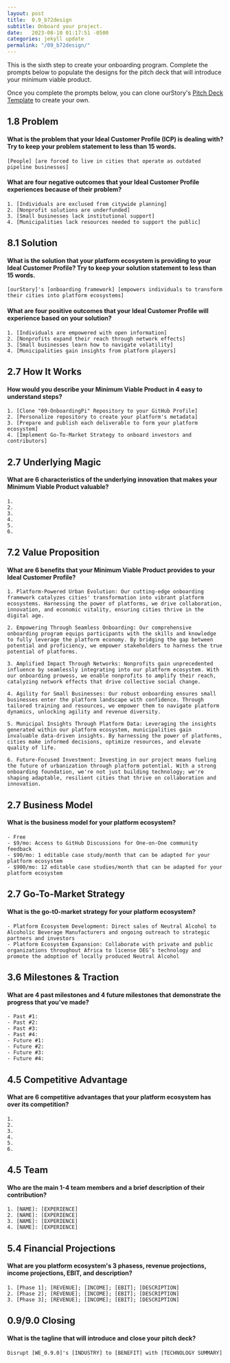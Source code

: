 ```yaml
---
layout: post
title:  0.9_b72design
subtitle: Onboard your project.
date:   2023-08-10 01:17:51 -0500
categories: jekyll update
permalink: "/09_b72design/"
---
```


This is the sixth step to create your onboarding program. Complete the prompts below to populate the designs for the pitch deck that will introduce your minimum viable product.

Once you complete the prompts below, you can clone ourStory's [Pitch Deck Template](https://www.figma.com/community/file/1262265837345852704) to create your own.

## 1.8 Problem

#### What is the problem that your Ideal Customer Profile (ICP) is dealing with? Try to keep your problem statement to less than 15 words.
```
[People] [are forced to live in cities that operate as outdated pipeline businesses] 
```

#### What are four negative outcomes that your Ideal Customer Profile experiences because of their problem?
```
1. [Individuals are exclused from citywide planning]
2. [Nonprofit solutions are underfunded]
3. [Small businesses lack institutional support]
4. [Municipalities lack resources needed to support the public]
```

## 8.1 Solution

#### What is the solution that your platform ecosystem is providing to your Ideal Customer Profile? Try to keep your solution statement to less than 15 words.
```
[ourStory]'s [onboarding framework] [empowers individuals to transform their cities into platform ecosystems]
```

#### What are four positive outcomes that your Ideal Customer Profile will experience based on your solution?
```
1. [Individuals are empowered with open information]
2. [Nonprofits expand their reach through network effects]
3. [Small businesses learn how to navigate volatility]
4. [Municipalities gain insights from platform players]
```

## 2.7 How It Works

#### How would you describe your Minimum Viable Product in 4 easy to understand steps?
```
1. [Clone "09-OnboardingPi" Repository to your GitHub Profile]
2. [Personalize repository to create your platform's metadata]
3. [Prepare and publish each deliverable to form your platform ecosystem]
4. [Implement Go-To-Market Strategy to onboard investors and contributors]
```

## 2.7 Underlying Magic

#### What are 6 characteristics of the underlying innovation that makes your Minimum Viable Product valuable?
```
1.
2.
3.
4.
5.
6. 
```

## 7.2 Value Proposition

#### What are 6 benefits that your Minimum Viable Product provides to your Ideal Customer Profile?
```
1. Platform-Powered Urban Evolution: Our cutting-edge onboarding framework catalyzes cities' transformation into vibrant platform ecosystems. Harnessing the power of platforms, we drive collaboration, innovation, and economic vitality, ensuring cities thrive in the digital age.

2. Empowering Through Seamless Onboarding: Our comprehensive onboarding program equips participants with the skills and knowledge to fully leverage the platform economy. By bridging the gap between potential and proficiency, we empower stakeholders to harness the true potential of platforms.

3. Amplified Impact Through Networks: Nonprofits gain unprecedented influence by seamlessly integrating into our platform ecosystem. With our onboarding prowess, we enable nonprofits to amplify their reach, catalyzing network effects that drive collective social change.

4. Agility for Small Businesses: Our robust onboarding ensures small businesses enter the platform landscape with confidence. Through tailored training and resources, we empower them to navigate platform dynamics, unlocking agility and revenue diversity.

5. Municipal Insights Through Platform Data: Leveraging the insights generated within our platform ecosystem, municipalities gain invaluable data-driven insights. By harnessing the power of platforms, cities make informed decisions, optimize resources, and elevate quality of life.

6. Future-Focused Investment: Investing in our project means fueling the future of urbanization through platform potential. With a strong onboarding foundation, we're not just building technology; we're shaping adaptable, resilient cities that thrive on collaboration and innovation.
```

## 2.7 Business Model

#### What is the business model for your platform ecosystem?
```
- Free
- $9/mo: Access to GitHub Discussions for One-on-One community feedback
- $90/mo: 1 editable case study/month that can be adapted for your platform ecosystem
- $900/mo: 12 editable case studies/month that can be adapted for your platform ecosystem
```

## 2.7 Go-To-Market Strategy

#### What is the go-t0-market strategy for your platform ecosystem?
```
- Platform Ecosystem Development: Direct sales of Neutral Alcohol to Alcoholic Beverage Manufacturers and ongoing outreach to strategic partners and investors
- Platform Ecosystem Expansion: Collaborate with private and public organizations throughout Africa to license DEG’s technology and promote the adoption of locally produced Neutral Alcohol
```

## 3.6 Milestones & Traction

#### What are 4 past milestones and 4 future milestones that demonstrate the progress that you've made?
```
- Past #1: 
- Past #2: 
- Past #3: 
- Past #4: 
- Future #1: 
- Future #2: 
- Future #3: 
- Future #4: 
```

## 4.5 Competitive Advantage

#### What are 6 competitive advantages that your platform ecosystem has over its competition?
```
1.
2.
3.
4.
5.
6. 
```

## 4.5 Team

#### Who are the main 1-4 team members and a brief description of their contribution?
```
1. [NAME]: [EXPERIENCE]
2. [NAME]: [EXPERIENCE]
3. [NAME]: [EXPERIENCE]
4. [NAME]: [EXPERIENCE]
```

## 5.4 Financial Projections

#### What are you platform ecosystem's 3 phasess, revenue projections, income projections, EBIT, and description?
```
1. [Phase 1]; [REVENUE]; [INCOME]; [EBIT]; [DESCRIPTION]
2. [Phase 2]; [REVENUE]; [INCOME]; [EBIT]; [DESCRIPTION]
3. [Phase 3]; [REVENUE]; [INCOME]; [EBIT]; [DESCRIPTION]
```

## 0.9/9.0 Closing

#### What is the tagline that will introduce and close your pitch deck?
```
Disrupt [WE_0.9.0]'s [INDUSTRY] to [BENEFIT] with [TECHNOLOGY SUMMARY]
```
